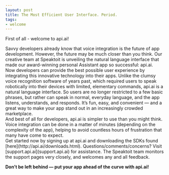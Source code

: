 ```yaml
---
layout: post
title: The Most Efficient User Interface. Period.
tags:
- welcome
---
```



First of all - welcome to api.ai!

<div class="align-justify">Savvy developers already know that voice integration is the future of app development. However, the future may be much closer than you think. Our creative team at Speaktoit is unveiling the natural language interface that made our award-winning personal Assistant app so successful: api.ai.</div>

<div class="align-justify">Now developers can provide the best possible user experience by integrating this innovative technology into their apps. Unlike the clumsy voice recognition software of years past, which required users to speak robotically into their devices with limited, elementary commands, api.ai is a natural language interface. So users are no longer restricted to a few basic phrases, but rather can speak in normal, everyday language, and the app listens, understands, and responds. It’s fun, easy, and convenient — and a great way to make your app stand out in an increasingly crowded marketplace.</div>

<div class="align-justify">And best of all for developers, api.ai is simpler to use than you might think. Voice integration can be done in a matter of minutes (depending on the complexity of the app), helping to avoid countless hours of frustration that many have come to expect.</div>

<div class="align-justify">Get started now by signing up at api.ai and downloading the SDKs found [here](http://api.ai/downloads.html).  Questions/comments/concerns? Visit [support.api.ai](support.api.ai) for assistance. The Speaktoit team monitors the support pages very closely, and welcomes any and all feedback.</div>

**Don’t be left behind — put your app ahead of the curve with api.ai!** 

</div>
